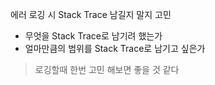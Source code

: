 에러 로깅 시 Stack Trace 남길지 말지 고민
* 무엇을 Stack Trace로 남기려 했는가
* 얼마만큼의 범위를 Stack Trace로 남기고 싶은가
> 로깅할때 한번 고민 해보면 좋을 것 같다

